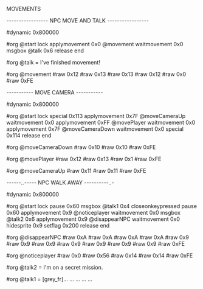 MOVEMENTS

*-----------------*
 NPC MOVE AND TALK
*-----------------*

#dynamic 0x800000

#org @start
lock
applymovement 0x0 @movement
waitmovement 0x0
msgbox @talk 0x6
release
end

#org @talk
= I've finished movement!

#org @movement
#raw 0x12
#raw 0x13
#raw 0x13
#raw 0x12
#raw 0x0
#raw 0xFE


*-----------*
 MOVE CAMERA
*-----------*

#dynamic 0x800000

#org @start
lock
special 0x113
applymovement 0x7F @moveCameraUp
waitmovement 0x0
applymovement 0xFF @movePlayer
waitmovement 0x0
applymovement 0x7F @moveCameraDown
waitmovement 0x0
special 0x114
release
end

#org @moveCameraDown
#raw 0x10
#raw 0x10
#raw 0xFE

#org @movePlayer
#raw 0x12
#raw 0x13
#raw 0x1
#raw 0xFE

#org @moveCameraUp
#raw 0x11
#raw 0x11
#raw 0xFE

*------..-----*
 NPC WALK AWAY
*----------..-*

#dynamic 0x800000

#org @start
lock
pause 0x60
msgbox @talk1 0x4
closeonkeypressed
pause 0x60
applymovement 0x9 @noticeplayer
waitmovement 0x0
msgbox @talk2 0x6
applymovement 0x9 @disappearNPC
waitmovement 0x0
hidesprite 0x9
setflag 0x200
release
end

#org @disappearNPC
#raw 0xA
#raw 0xA
#raw 0xA
#raw 0xA
#raw 0x9
#raw 0x9
#raw 0x9
#raw 0x9
#raw 0x9
#raw 0x9
#raw 0x9
#raw 0xFE

#org @noticeplayer
#raw 0x0
#raw 0x56
#raw 0x14
#raw 0x14
#raw 0xFE

#org @talk2
= I'm on a secret mission.

#org @talk1
= [grey_fr]... ... ... ... ...
